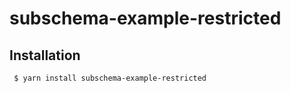 subschema-example-restricted
===

## Installation
```sh
 $ yarn install subschema-example-restricted
```
